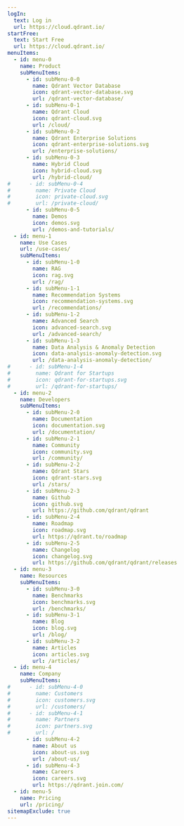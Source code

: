 ```yaml
---
logIn:
  text: Log in
  url: https://cloud.qdrant.io/
startFree:
  text: Start Free
  url: https://cloud.qdrant.io/
menuItems:
  - id: menu-0
    name: Product
    subMenuItems:
      - id: subMenu-0-0
        name: Qdrant Vector Database
        icon: qdrant-vector-database.svg
        url: /qdrant-vector-database/
      - id: subMenu-0-1
        name: Qdrant Cloud
        icon: qdrant-cloud.svg
        url: /cloud/
      - id: subMenu-0-2
        name: Qdrant Enterprise Solutions
        icon: qdrant-enterprise-solutions.svg
        url: /enterprise-solutions/
      - id: subMenu-0-3
        name: Hybrid Cloud
        icon: hybrid-cloud.svg
        url: /hybrid-cloud/
#      - id: subMenu-0-4
#        name: Private Cloud
#        icon: private-cloud.svg
#        url: /private-cloud/
      - id: subMenu-0-5
        name: Demos
        icon: demos.svg
        url: /demos-and-tutorials/
  - id: menu-1
    name: Use Cases
    url: /use-cases/
    subMenuItems:
      - id: subMenu-1-0
        name: RAG
        icon: rag.svg
        url: /rag/
      - id: subMenu-1-1
        name: Recommendation Systems
        icon: recommendation-systems.svg
        url: /recommendations/
      - id: subMenu-1-2
        name: Advanced Search
        icon: advanced-search.svg
        url: /advanced-search/
      - id: subMenu-1-3
        name: Data Analysis & Anomaly Detection
        icon: data-analysis-anomaly-detection.svg
        url: /data-analysis-anomaly-detection/
#      - id: subMenu-1-4
#        name: Qdrant for Startups
#        icon: qdrant-for-startups.svg
#        url: /qdrant-for-startups/
  - id: menu-2
    name: Developers
    subMenuItems:
      - id: subMenu-2-0
        name: Documentation
        icon: documentation.svg
        url: /documentation/
      - id: subMenu-2-1
        name: Community
        icon: community.svg
        url: /community/
      - id: subMenu-2-2
        name: Qdrant Stars
        icon: qdrant-stars.svg
        url: /stars/
      - id: subMenu-2-3
        name: Github
        icon: github.svg
        url: https://github.com/qdrant/qdrant
      - id: subMenu-2-4
        name: Roadmap
        icon: roadmap.svg
        url: https://qdrant.to/roadmap
      - id: subMenu-2-5
        name: Changelog
        icon: changelog.svg
        url: https://github.com/qdrant/qdrant/releases
  - id: menu-3
    name: Resources
    subMenuItems:
      - id: subMenu-3-0
        name: Benchmarks
        icon: benchmarks.svg
        url: /benchmarks/
      - id: subMenu-3-1
        name: Blog
        icon: blog.svg
        url: /blog/
      - id: subMenu-3-2
        name: Articles
        icon: articles.svg
        url: /articles/
  - id: menu-4
    name: Company
    subMenuItems:
#      - id: subMenu-4-0
#        name: Customers
#        icon: customers.svg
#        url: /customers/
#      - id: subMenu-4-1
#        name: Partners
#        icon: partners.svg
#        url: /
      - id: subMenu-4-2
        name: About us
        icon: about-us.svg
        url: /about-us/
      - id: subMenu-4-3
        name: Careers
        icon: careers.svg
        url: https://qdrant.join.com/
  - id: menu-5
    name: Pricing
    url: /pricing/
sitemapExclude: true
---
```

